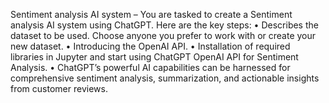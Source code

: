 Sentiment analysis AI system – You are tasked to create a Sentiment analysis AI system using
ChatGPT. Here are the key steps:
• Describes the dataset to be used. Choose anyone you prefer to work with or create your
new dataset.
• Introducing the OpenAI API.
• Installation of required libraries in Jupyter and start using ChatGPT OpenAI API for
Sentiment Analysis.
• ChatGPT’s powerful AI capabilities can be harnessed for comprehensive sentiment
analysis, summarization, and actionable insights from customer reviews.
